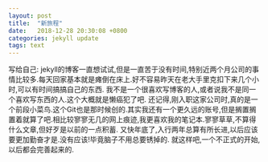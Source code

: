```yaml
---
layout: post
title:  "新旅程"
date:   2018-12-28 20:30:08 +0800
categories: jekyll update
tags: text
---
```

写给自己: 
jekyll的博客一直想试试,但是一直苦于没有时间,特别近两个月公司的事情比较多.每天回家基本就是瘫倒在床上.好不容易昨天在老大手里克扣下来几个小时,可以有时间搞搞自己的东西.
我不是一个很喜欢写博客的人,或者说我不是同一个喜欢写东西的人.这个大概就是懒癌犯了吧.
还记得,刚入职这家公司时,真的是一个前段小菜鸟.这个Git也是那时候创的.其实我还有一个更久远的账号,但是搁置搁置着就算了吧.相比较寥寥无几的网上痕迹,我更喜欢我的笔记本.寥寥草草,不算得什么文章,但好歹是以前的一点积蓄.
又快年底了,入行两年总算有所长进,以后应该要更加勤奋才是.没有应该!毕竟脑子不用总要锈掉的.
就这样吧,一个不正式的开始,以后都会完善起来的.

[jekyll-docs]: https://jekyllrb.com/docs/home
[jekyll-gh]:   https://github.com/jekyll/jekyll
[jekyll-talk]: https://talk.jekyllrb.com/
